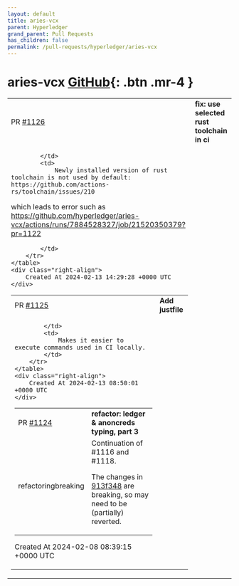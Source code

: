 ```yaml
---
layout: default
title: aries-vcx
parent: Hyperledger
grand_parent: Pull Requests
has_children: false
permalink: /pull-requests/hyperledger/aries-vcx
---
```


# aries-vcx <span class="fs-3 right-align">[GitHub](https://github.com/hyperledger/aries-vcx){: .btn .mr-4 }</span>


<div>
    <table>
        <tr>
            <td>
                PR <a href="https://github.com/hyperledger/aries-vcx/pull/1126" class=".btn">#1126</a>
            </td>
            <td>
                <b>
                    fix: use selected rust toolchain in ci
                </b>
            </td>
        </tr>
        <tr>
            <td>
                
            </td>
            <td>
                Newly installed version of rust toolchain is not used by default: https://github.com/actions-rs/toolchain/issues/210
which leads to error such as https://github.com/hyperledger/aries-vcx/actions/runs/7884528327/job/21520350379?pr=1122

            </td>
        </tr>
    </table>
    <div class="right-align">
        Created At 2024-02-13 14:29:28 +0000 UTC
    </div>
</div>

<div>
    <table>
        <tr>
            <td>
                PR <a href="https://github.com/hyperledger/aries-vcx/pull/1125" class=".btn">#1125</a>
            </td>
            <td>
                <b>
                    Add justfile
                </b>
            </td>
        </tr>
        <tr>
            <td>
                
            </td>
            <td>
                Makes it easier to execute commands used in CI locally.
            </td>
        </tr>
    </table>
    <div class="right-align">
        Created At 2024-02-13 08:50:01 +0000 UTC
    </div>
</div>

<div>
    <table>
        <tr>
            <td>
                PR <a href="https://github.com/hyperledger/aries-vcx/pull/1124" class=".btn">#1124</a>
            </td>
            <td>
                <b>
                    refactor: ledger & anoncreds typing, part 3
                </b>
            </td>
        </tr>
        <tr>
            <td>
                <span class="chip">refactoring</span><span class="chip">breaking</span>
            </td>
            <td>
                Continuation of #1116 and #1118.

The changes in [913f348](https://github.com/hyperledger/aries-vcx/pull/1124/commits/913f3485f5426ead98833aecb0ddfaa85050928f) are breaking, so may need to be (partially) reverted.
            </td>
        </tr>
    </table>
    <div class="right-align">
        Created At 2024-02-08 08:39:15 +0000 UTC
    </div>
</div>

